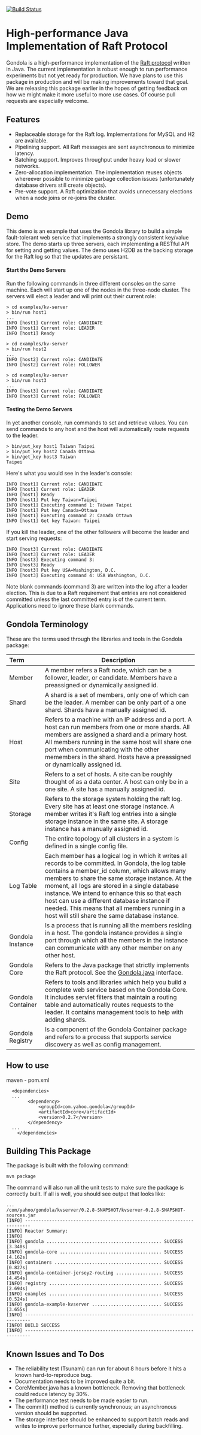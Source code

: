[![Build Status](https://travis-ci.org/yahoo/gondola.svg?branch=master)](https://travis-ci.org/yahoo/gondola)

# High-performance Java Implementation of Raft Protocol

Gondola is a high-performance implementation of the [Raft
protocol](https://raft.github.io) written in Java.  The current
implementation is robust enough to run performance experiments but not
yet ready for production. We have plans to use this package in
production and will be making improvements toward that goal. We are
releasing this package earlier in the hopes of getting feedback on how
we might make it more useful to more use cases. Of course pull
requests are especially welcome.

## Features

* Replaceable storage for the Raft log. Implementations for MySQL and H2 are available.
* Pipelining support. All Raft messages are sent asynchronous to minimize latency.
* Batching support. Improves throughput under heavy load or slower networks.
* Zero-allocation implementation. The implementation reuses objects whereever possible to minimize garbage collection issues (unfortunately database drivers still create objects).
* Pre-vote support. A Raft optimization that avoids unnecessary elections when a node joins or re-joins the cluster.

## Demo

This demo is an example that uses the Gondola library to build a
simple fault-tolerant web service that implements a strongly consistent
key/value store.  The demo starts up three servers, each implementing
a RESTful API for setting and getting values.  The demo uses H2DB as
the backing storage for the Raft log so that the updates are
persistant.

#### Start the Demo Servers

Run the following commands in three different consoles on the same
machine. Each will start up one of the nodes in the three-node
cluster. The servers will elect a leader and will print out their
current role:

```
> cd examples/kv-server
> bin/run host1
...
INFO [host1] Current role: CANDIDATE
INFO [host1] Current role: LEADER
INFO [host1] Ready
```

```
> cd examples/kv-server
> bin/run host2
...
INFO [host2] Current role: CANDIDATE
INFO [host2] Current role: FOLLOWER
```

```
> cd examples/kv-server
> bin/run host3
...
INFO [host3] Current role: CANDIDATE
INFO [host3] Current role: FOLLOWER
```

#### Testing the Demo Servers

In yet another console, run commands to set and retrieve values. You
can send commands to any host and the host will automatically route
requests to the leader.

```
> bin/put_key host1 Taiwan Taipei
> bin/put_key host2 Canada Ottawa
> bin/get_key host3 Taiwan
Taipei
```

Here's what you would see in the leader's console:
```
INFO [host1] Current role: CANDIDATE
INFO [host1] Current role: LEADER
INFO [host1] Ready
INFO [host1] Put key Taiwan=Taipei
INFO [host1] Executing command 1: Taiwan Taipei
INFO [host1] Put key Canada=Ottawa
INFO [host1] Executing command 2: Canada Ottawa
INFO [host1] Get key Taiwan: Taipei
```

If you kill the leader, one of the other followers will become the
leader and start serving requests:

```
INFO [host3] Current role: CANDIDATE
INFO [host3] Current role: LEADER
INFO [host3] Executing command 3: 
INFO [host3] Ready
INFO [host3] Put key USA=Washington, D.C.
INFO [host3] Executing command 4: USA Washington, D.C.
```

Note blank commands (command 3) are written into the log after a
leader election.  This is due to a Raft requirement that entries are
not considered committed unless the last committed entry is of the
current term. Applications need to ignore these blank commands.

## Gondola Terminology

These are the terms used through the libraries and tools in the Gondola package:

| Term      | Description |
|:----------|-------------|
| Member    | A member refers a Raft node, which can be a follower, leader, or candidate. Members have a preassigned or dynamically assigned id.
| Shard     | A shard is a set of members, only one of which can be the leader. A member can be only part of a one shard. Shards have a manually assigned id.
| Host      | Refers to a machine with an IP address and a port. A host can run members from one or more shards. All members are assigned a shard and a primary host. All members running in the same host will share one port when communicating with the other memembers in the shard. Hosts have a preassigned or dynamically assigned id. |
| Site      | Refers to a set of hosts. A site can be roughly thought of as a data center. A host can only be in a one site. A site has a manually assigned id.
| Storage   | Refers to the storage system holding the raft log. Every site has at least one storage instance. A member writes it's Raft log entries into a single storage instance in the same site. A storage instance has a manually assigned id. |
| Config    | The entire topology of all clusters in a system is defined in a single config file. |
| Log Table | Each member has a logical log in which it writes all records to be committed. In Gondola, the log table contains a member_id column, which allows many members to share the same storage instance. At the moment, all logs are stored in a single database instance. We intend to enhance this so that each host can use a different database instance if needed. This means that all members running in a host will still share the same database instance.  |
| Gondola Instance | Is a process that is running all the members residing in a host. The gondola instance provides a single port through which all the members in the instance can communicate with any other member on any other host. |
| Gondola Core | Refers to the Java package that strictly implements the Raft protocol. See the [Gondola.java](core/src/main/java/com/yahoo/gondola/Gondola.java) interface. |
| Gondola Container | Refers to tools and libraries which help you build a complete web service based on the Gondola Core. It includes servlet filters that maintain a routing table and automatically routes requests to the leader. It contains management tools to help with adding shards. |
| Gondola Registry | Is a component of the Gondola Container package and refers to a process that supports service discovery as well as config management. |

## How to use

maven - pom.xml
```
  <dependencies>
  ...
        <dependency>
            <groupId>com.yahoo.gondola</groupId>
            <artifactId>core</artifactId>
            <version>0.2.7</version>
        </dependency>
  ...
    </dependencies>
```

## Building This Package

The package is built with the following command:
```
mvn package
```
The command will also run all the unit tests to make sure the package is correctly built.
If all is well, you should see output that looks like:
```
...
/com/yahoo/gondola/kvserver/0.2.8-SNAPSHOT/kvserver-0.2.8-SNAPSHOT-sources.jar
[INFO] ------------------------------------------------------------------------
[INFO] Reactor Summary:
[INFO] 
[INFO] gondola ........................................... SUCCESS [3.340s]
[INFO] gondola-core ...................................... SUCCESS [4.162s]
[INFO] containers ........................................ SUCCESS [0.827s]
[INFO] gondola-container-jersey2-routing ................. SUCCESS [4.454s]
[INFO] registry .......................................... SUCCESS [2.694s]
[INFO] examples .......................................... SUCCESS [0.524s]
[INFO] gondola-example-kvserver .......................... SUCCESS [3.655s]
[INFO] ------------------------------------------------------------------------
[INFO] BUILD SUCCESS
[INFO] ------------------------------------------------------------------------
```

## Known Issues and To Dos

* The reliability test (Tsunami) can run for about 8 hours before it hits a known hard-to-reproduce bug.
* Documentation needs to be improved quite a bit.
* CoreMember.java has a known bottleneck. Removing that bottleneck could reduce latency by 30%.
* The performance test needs to be made easier to run.
* The commit() method is currently synchronous; an asynchronous version should be supported.
* The storage interface should be enhanced to support batch reads and writes to improve performance further,
especially during backfilling.

